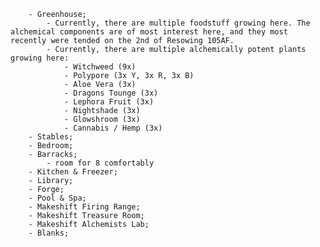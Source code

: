 
		- Greenhouse;
			- Currently, there are multiple foodstuff growing here. The alchemical components are of most interest here, and they most recently were tended on the 2nd of Resowing 105AF.
			- Currently, there are multiple alchemically potent plants growing here:
				- Witchweed (9x)
				- Polypore (3x Y, 3x R, 3x B)
				- Aloe Vera (3x)
				- Dragons Tounge (3x)
				- Lephora Fruit (3x)
				- Nightshade (3x)
				- Glowshroom (3x)
				- Cannabis / Hemp (3x)
		- Stables;
		- Bedroom;
		- Barracks;
			- room for 8 comfortably
		- Kitchen & Freezer;
		- Library;
		- Forge;
		- Pool & Spa;
		- Makeshift Firing Range;
		- Makeshift Treasure Room;
		- Makeshift Alchemists Lab;
		- Blanks;